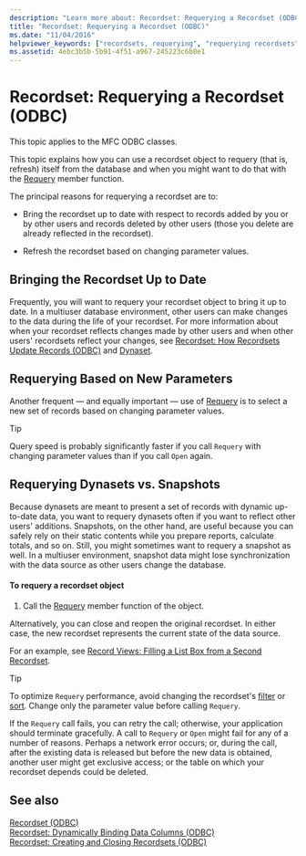 ```yaml
---
description: "Learn more about: Recordset: Requerying a Recordset (ODBC)"
title: "Recordset: Requerying a Recordset (ODBC)"
ms.date: "11/04/2016"
helpviewer_keywords: ["recordsets, requerying", "requerying recordsets", "Requery method", "ODBC recordsets, requerying", "refreshing recordsets"]
ms.assetid: 4ebc3b5b-5b91-4f51-a967-245223c6b8e1
---
```

# Recordset: Requerying a Recordset (ODBC)

This topic applies to the MFC ODBC classes.

This topic explains how you can use a recordset object to requery (that is, refresh) itself from the database and when you might want to do that with the [Requery](../../mfc/reference/crecordset-class.md#requery) member function.

The principal reasons for requerying a recordset are to:

- Bring the recordset up to date with respect to records added by you or by other users and records deleted by other users (those you delete are already reflected in the recordset).

- Refresh the recordset based on changing parameter values.

## <a name="_core_bringing_the_recordset_up_to_date"></a> Bringing the Recordset Up to Date

Frequently, you will want to requery your recordset object to bring it up to date. In a multiuser database environment, other users can make changes to the data during the life of your recordset. For more information about when your recordset reflects changes made by other users and when other users' recordsets reflect your changes, see [Recordset: How Recordsets Update Records (ODBC)](../../data/odbc/recordset-how-recordsets-update-records-odbc.md) and [Dynaset](../../data/odbc/dynaset.md).

## <a name="_core_requerying_based_on_new_parameters"></a> Requerying Based on New Parameters

Another frequent — and equally important — use of [Requery](../../mfc/reference/crecordset-class.md#requery) is to select a new set of records based on changing parameter values.

> [!TIP]
> Query speed is probably significantly faster if you call `Requery` with changing parameter values than if you call `Open` again.

## <a name="_core_requerying_dynasets_vs.._snapshots"></a> Requerying Dynasets vs. Snapshots

Because dynasets are meant to present a set of records with dynamic up-to-date data, you want to requery dynasets often if you want to reflect other users' additions. Snapshots, on the other hand, are useful because you can safely rely on their static contents while you prepare reports, calculate totals, and so on. Still, you might sometimes want to requery a snapshot as well. In a multiuser environment, snapshot data might lose synchronization with the data source as other users change the database.

#### To requery a recordset object

1. Call the [Requery](../../mfc/reference/crecordset-class.md#requery) member function of the object.

Alternatively, you can close and reopen the original recordset. In either case, the new recordset represents the current state of the data source.

For an example, see [Record Views: Filling a List Box from a Second Recordset](../../data/filling-a-list-box-from-a-second-recordset-mfc-data-access.md).

> [!TIP]
> To optimize `Requery` performance, avoid changing the recordset's [filter](../../data/odbc/recordset-filtering-records-odbc.md) or [sort](../../data/odbc/recordset-sorting-records-odbc.md). Change only the parameter value before calling `Requery`.

If the `Requery` call fails, you can retry the call; otherwise, your application should terminate gracefully. A call to `Requery` or `Open` might fail for any of a number of reasons. Perhaps a network error occurs; or, during the call, after the existing data is released but before the new data is obtained, another user might get exclusive access; or the table on which your recordset depends could be deleted.

## See also

[Recordset (ODBC)](../../data/odbc/recordset-odbc.md)<br/>
[Recordset: Dynamically Binding Data Columns (ODBC)](../../data/odbc/recordset-dynamically-binding-data-columns-odbc.md)<br/>
[Recordset: Creating and Closing Recordsets (ODBC)](../../data/odbc/recordset-creating-and-closing-recordsets-odbc.md)
